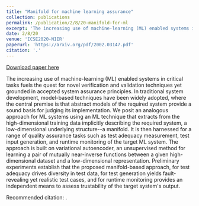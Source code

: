 ```yaml
---
title: "Manifold for machine learning assurance"
collection: publications
permalink: /publication/2/8/20-manifold-for-ml
excerpt: 'The increasing use of machine-learning (ML) enabled systems in critical tasks fuels the quest for novel verification and validation techniques yet grounded in accepted system assurance principles. In traditional system development, model-based techniques have been widely adopted, where the central premise is that abstract models of the required system provide a sound basis for judging its implementation. We posit an analogous approach for ML systems using an ML technique that extracts from the high-dimensional training data implicitly describing the required system, a low-dimensional underlying structure--a manifold. It is then harnessed for a range of quality assurance tasks such as test adequacy measurement, test input generation, and runtime monitoring of the target ML system. The approach is built on variational autoencoder, an unsupervised method for learning a pair of mutually near-inverse functions between a given high-dimensional dataset and a low-dimensional representation. Preliminary experiments establish that the proposed manifold-based approach, for test adequacy drives diversity in test data, for test generation yields fault-revealing yet realistic test cases, and for runtime monitoring provides an independent means to assess trustability of the target system&apos;s output.'
date: 2/8/20
venue: 'ICSE2020-NIER'
paperurl: 'https://arxiv.org/pdf/2002.03147.pdf'
citation: '.'
---
```


<a href='https://arxiv.org/pdf/2002.03147.pdf'>Download paper here</a>

The increasing use of machine-learning (ML) enabled systems in critical tasks fuels the quest for novel verification and validation techniques yet grounded in accepted system assurance principles. In traditional system development, model-based techniques have been widely adopted, where the central premise is that abstract models of the required system provide a sound basis for judging its implementation. We posit an analogous approach for ML systems using an ML technique that extracts from the high-dimensional training data implicitly describing the required system, a low-dimensional underlying structure--a manifold. It is then harnessed for a range of quality assurance tasks such as test adequacy measurement, test input generation, and runtime monitoring of the target ML system. The approach is built on variational autoencoder, an unsupervised method for learning a pair of mutually near-inverse functions between a given high-dimensional dataset and a low-dimensional representation. Preliminary experiments establish that the proposed manifold-based approach, for test adequacy drives diversity in test data, for test generation yields fault-revealing yet realistic test cases, and for runtime monitoring provides an independent means to assess trustability of the target system&apos;s output.

Recommended citation: .
